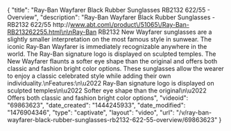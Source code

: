 {
    "title": "Ray-Ban Wayfarer Black Rubber Sunglasses RB2132 622\/55 - Overview",
    "description": "Ray-Ban Wayfarer Black Rubber Sunglasses - RB2132 622\/55 http:\/\/www.abt.com\/product\/51065\/Ray-Ban-RB213262255.html\n\nRay-Ban RB2132 New Wayfarer sunglasses are a slightly smaller interpretation on the most famous style in sunwear. The iconic Ray-Ban Wayfarer is immediately recognizable anywhere in the world. The Ray-Ban signature logo is displayed on sculpted temples. The New Wayfarer flaunts a softer eye shape than the original and offers both classic and fashion bright color options. These sunglasses allow the wearer to enjoy a classic celebrated style while adding their own individuality.\nFeatures:\n\u2022 Ray-Ban signature logo is displayed on sculpted temples\n\u2022 Softer eye shape than the original\n\u2022 Offers both classic and fashion bright color options",
    "videoid": "69863623",
    "date_created": "1444245933",
    "date_modified": "1476904346",
    "type": "captivate",
    "layout": "video",
    "url": "\/v\/ray-ban-wayfarer-black-rubber-sunglasses-rb2132-622-55-overview\/69863623"
}